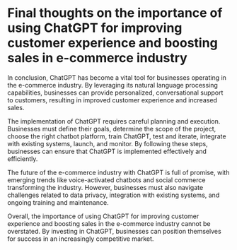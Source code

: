 Final thoughts on the importance of using ChatGPT for improving customer experience and boosting sales in e-commerce industry
=========================================================================================================================================

In conclusion, ChatGPT has become a vital tool for businesses operating in the e-commerce industry. By leveraging its natural language processing capabilities, businesses can provide personalized, conversational support to customers, resulting in improved customer experience and increased sales.

The implementation of ChatGPT requires careful planning and execution. Businesses must define their goals, determine the scope of the project, choose the right chatbot platform, train ChatGPT, test and iterate, integrate with existing systems, launch, and monitor. By following these steps, businesses can ensure that ChatGPT is implemented effectively and efficiently.

The future of the e-commerce industry with ChatGPT is full of promise, with emerging trends like voice-activated chatbots and social commerce transforming the industry. However, businesses must also navigate challenges related to data privacy, integration with existing systems, and ongoing training and maintenance.

Overall, the importance of using ChatGPT for improving customer experience and boosting sales in the e-commerce industry cannot be overstated. By investing in ChatGPT, businesses can position themselves for success in an increasingly competitive market.
